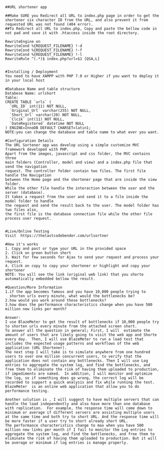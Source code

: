 	##URL shortener app

	##Make SURE you Redirect all URL to index.php page in order to get the shortener six character ID from the URL, and also prevent it from requested URL was not found (404 error).
	##To Redirect all URL to index.php, Copy and paste the bellow code in not pad and save it with .htaccess inside the root directory.
 
 	RewriteEngine on
    RewriteCond %{REQUEST_FILENAME} !-d
    RewriteCond %{REQUEST_FILENAME} !-f
    RewriteCond %{REQUEST_FILENAME} !-l
    RewriteRule ^(.*)$ index.php?url=$1 [QSA,L]
	

	#Installing / Deployment
	You need to have XAMPP with PHP 7.0 or Higher if you want to deploy it in your local host 
	
	#Database Name and table structure
	Databese Name: urlshort
	Table:
	CREATE TABLE `urls` (
	  `URL_ID` int(11) NOT NULL,
	  `Original_Url` varchar(255) NOT NULL,
	  `Short_Url` varchar(20) NOT NULL,
	  `Clcik` int(11) NOT NULL,
	  `DateRegistered` datetime NOT NULL
	) ENGINE=InnoDB DEFAULT CHARSET=latin1;
	NOTE:you can change the database and table name to what ever you want.
	
	#Configuration Details
	The URL Sortener app was develop using a simple customize MVC framework developed with PHP.
	Apart from the images, javascript and css folder, the MVC contains three 
	main folders (Controller, model and view) and a index.php file that send the navigation 
	request. The controller folder contain two files. The first file handle the Navigation 
	between the Home page and the shortener page that are inside the view folder. 
	While the other file handle the interaction between the user and the server (database). 
	It takes a request from the user and send it to a file inside the model folder to handle 
	the request and send the result back to the user. The model folder has two files also, 
	the first file is the database connection file while the other file process user request. 
	
	
	#Live/Online Testing
	Visit  https://thelastcodebender.com/urlsortner

	#How it's works
	1. Copy and past or type your URL in the provided space
	2. Click on green button short
	3. Wait for few seconds for Ajax to send your request and process your request.
	4. Click on copy to copy your shortener or highlight and copy your shortener
	NOTE: You will see the link (original web link) that you shorte automatically embedded bellow the result.

	#Question/More Information
    1.if the app becomes famous and you have 10,000 people trying to 
	  shorten urls every minute, what would the bottlenecks be?
    2.how would you work around these bottlenecks?
    3.how does the performance characteristics change when you have 500 million new links per month?

	Answer:
	I use BlazeMeter to get the result of bottlenecks if 10,000 people try to shorten urls every minute from the attached screen short.
	To answer all the question in general; First, I will  estimate the amount of users that are likely going to visit the web app and Shorte every day.  Then, I will use BlazeMeter to run a load test that includes the expected usage patterns and workflows of the web application (URL Shortener). 
	The next step I will take is to simulate anywhere from one hundred users to over one million concurrent users, to verify that the application does not contain any bottlenecks. Then I will use Log entries to aggregate the system log, and find the bottlenecks, and free them to eliminate the risk of having them uploaded to production, if impediments are naked.  In addition, I will monitor and optimize the log, so if something does go wrong, the correct log will be recorded to support a quick analysis and fix while running the test. BlazeMeter  is an online web application that allow you to do performance testing.

	Another solution is , I will suggest to have multiple servers that can handle the load independently and also have more than one database with replication.  For example, the response time will come down to minimum or average if different servers are assisting multiple users at the same time and both try to short URL. And the response time will be more faster if a user try to short already short URL.
	The performance characteristics change to max when you have 500 million new links per month if I fail to monitor the Log entries to aggregate the system log, and find the bottlenecks, and free them to eliminate the risk of having them uploaded to production. But it will be average or minimum if log entries is manage properly.

